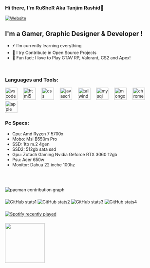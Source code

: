 ### Hi there, I'm RuSheR Aka Tanjim Rashid👋

[![Website](https://img.shields.io/website?label=Contact&style=for-the-badge&url=https%3A%2F%2Ffb.com/ALFAMAS)](https://tanjim.freewebhostmost.com/)

## I'm a Gamer, Graphic Designer & Developer !

- ⚡ I’m currently learning everything
- 🥅 I try Contribute in Open Source Projects
- 🌱 Fun fact: I love to Play GTAV RP, Valorant, CS2 and Apex!
<br />

### Languages and Tools:


<div align="left">
  <img src="https://cdn.jsdelivr.net/gh/devicons/devicon/icons/vscode/vscode-original.svg" height="40" alt="vscode logo"  />
  <img width="12" />
  <img src="https://cdn.jsdelivr.net/gh/devicons/devicon/icons/html5/html5-original.svg" height="40" alt="html5 logo"  />
  <img width="12" />
  <img src="https://cdn.jsdelivr.net/gh/devicons/devicon/icons/css3/css3-original.svg" height="40" alt="css logo"  />
  <img width="12" />
  <img src="https://cdn.jsdelivr.net/gh/devicons/devicon/icons/javascript/javascript-original.svg" height="40" alt="javascript logo"  />
  <img width="12" />
  <img src="https://cdn.jsdelivr.net/gh/devicons/devicon/icons/tailwindcss/tailwindcss-original-wordmark.svg" height="40" alt="tailwindcss logo"  />
  <img width="12" />
  <img src="https://cdn.jsdelivr.net/gh/devicons/devicon/icons/mysql/mysql-original.svg" height="40" alt="mysql logo"  />
  <img width="12" />
  <img src="https://cdn.jsdelivr.net/gh/devicons/devicon/icons/mongodb/mongodb-original.svg" height="40" alt="mongodb logo"  />
  <img width="12" />
  <img src="https://cdn.jsdelivr.net/gh/devicons/devicon/icons/chrome/chrome-original.svg" height="40" alt="chrome logo"  />
  <img width="12" />
  <img src="https://cdn.jsdelivr.net/gh/devicons/devicon/icons/apple/apple-original.svg" height="40" alt="apple logo"  />
</div>

### Pc Specs:

- Cpu: Amd Ryzen 7 5700x
- Mobo: Msi B550m Pro
- SSD: 1tb m.2 4gen
- SSD2: 512gb sata ssd
- Gpu: Zotach Gaming Nvidia Geforce RTX 3060 12gb
- Psu: Acer 650w 
- Monitor: Dahua 22 inche 100hz
<br />
<br />
<br />

<picture>
  <source media="(prefers-color-scheme: dark)" srcset="https://raw.githubusercontent.com/TBxRuSheR/TBxRuSheR/output/pacman-contribution-graph-dark.svg">
  <source media="(prefers-color-scheme: light)" srcset="https://raw.githubusercontent.com/TBxRuSheR/TBxRuSheR/output/pacman-contribution-graph.svg">
  <img alt="pacman contribution graph" src="https://raw.githubusercontent.com/TBxRuSheR/TBxRuSheR/output/pacman-contribution-graph.svg">
</picture>

###

###

![GitHub stats1](https://github-readme-stats.vercel.app/api?username=ALFAMAS&show_icons=true&theme=tokyonight&hide_border=false&include_all_commits=true&count_private=true)
![GitHub stats2](https://github-profile-trophy.vercel.app/?username=ALFAMAS&theme=darkhub&no-frame=false&no-bg=true&margin-w=4)
![GitHub stats3](https://github-readme-stats.vercel.app/api/top-langs/?username=ALFAMAS&theme=react&hide_border=false&include_all_commits=false&count_private=false&layout=compact)
![GitHub stats4](https://github-readme-streak-stats.herokuapp.com/?user=ALFAMAS&theme=react&hide_border=false)

###

<div align="left">
  <a href="https://open.spotify.com/user/3155kaqjimqgvi2unv74jqrzct4e">
    <img src="https://spotify-recently-played-readme.vercel.app/api?user=3155kaqjimqgvi2unv74jqrzct4e&count=3&unique=false" alt="Spotify recently played"  />
  </a>
</div>

###

<div align="left">
  <img height="130" src="https://i.pinimg.com/originals/06/66/9d/06669d0af1213c9577e65a5a83666bf9.gif"  />
</div>

###
